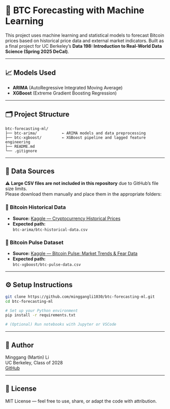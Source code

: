 # 🧠 BTC Forecasting with Machine Learning

This project uses machine learning and statistical models to forecast Bitcoin prices based on historical price data and external market indicators. Built as a final project for UC Berkeley’s **Data 198: Introduction to Real-World Data Science (Spring 2025 DeCal)**.

---

## 📈 Models Used

- **ARIMA** (AutoRegressive Integrated Moving Average)
- **XGBoost** (Extreme Gradient Boosting Regression)

---

## 🗂️ Project Structure

```
btc-forecasting-ml/
├── btc-arima/           ← ARIMA models and data preprocessing
├── btc-xgboost/         ← XGBoost pipeline and lagged feature engineering
├── README.md
└── .gitignore
```

---

## 📂 Data Sources

⚠️ **Large CSV files are not included in this repository** due to GitHub’s file size limits.  
Please download them manually and place them in the appropriate folders:

### 🔹 Bitcoin Historical Data
- **Source:** [Kaggle — Cryptocurrency Historical Prices](https://www.kaggle.com/datasets/sudalairajkumar/cryptocurrencypricehistory)
- **Expected path:**  
  `btc-arima/btc-historical-data.csv`

### 🔹 Bitcoin Pulse Dataset
- **Source:** [Kaggle — Bitcoin Pulse: Market Trends & Fear Data](https://www.kaggle.com/datasets/wwwkaggler/bitcoin-pulse-market-trends-and-fear-dataset)
- **Expected path:**  
  `btc-xgboost/btc-pulse-data.csv`

---

## ⚙️ Setup Instructions

```bash
git clone https://github.com/minggangli1030/btc-forecasting-ml.git
cd btc-forecasting-ml

# Set up your Python environment
pip install -r requirements.txt

# (Optional) Run notebooks with Jupyter or VSCode
```

---

## 🧪 Author

Minggang (Martin) Li  
UC Berkeley, Class of 2028  
[GitHub](https://github.com/minggangli1030)

---

## 📜 License

MIT License — feel free to use, share, or adapt the code with attribution.
